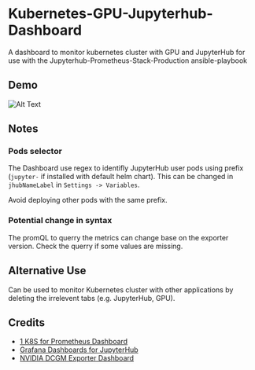 # Kubernetes-GPU-Jupyterhub-Dashboard
A dashboard to monitor kubernetes cluster with GPU and JupyterHub for use with the 
Jupyterhub-Prometheus-Stack-Production ansible-playbook

## Demo
![Alt Text](https://github.com/Donald954732/Kubernetes-GPU-Jupyterhub-Dashboard/raw/main/demo/Demo.gif)

## Notes
### Pods selector
The Dashboard use regex to identifly JupyterHub user pods using prefix (`jupyter-` if installed with default helm chart). This can be changed in `jhubNameLabel` in `Settings -> Variables`. 

Avoid deploying other pods with the same prefix.

### Potential change in syntax
The promQL to querry the metrics can change base on the exporter version. Check the querry if some values are missing.

## Alternative Use
Can be used to monitor Kubernetes cluster with other applications by deleting the irrelevent tabs (e.g. JupyterHub, GPU).

## Credits
- [1 K8S for Prometheus Dashboard](https://github.com/starsliao/Prometheus)
- [Grafana Dashboards for JupyterHub](https://github.com/jupyterhub/grafana-dashboards)
- [NVIDIA DCGM Exporter Dashboard](https://grafana.com/grafana/dashboards/12239)
